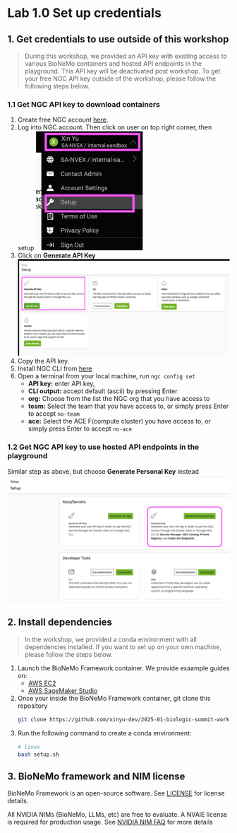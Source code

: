 # Lab 1.0 Set up credentials



## 1. Get credentials to use outside of this workshop

> During this workshop, we provided an API key with existing access to various BioNeMo containers and hosted API endpoints in the playground. This API key will be deactivated post workshop. To get your free NGC API key outside of the workshop, please follow the following steps below.


### 1.1 Get NGC API key to download containers 

1. Create free NGC account [here](https://ngc.nvidia.com). 
2. Log into NGC account. Then click on user on top right corner, then setup
    ![ngc-apikey-1.jpg](../images/ngc-apikey-1.jpg)
4. Click on **Generate API Key** 
    ![ngc-apikey-2](../images/ngc-apikey-2.jpg)
5. Copy the API key. 
6. Install NGC CLI from [here](https://org.ngc.nvidia.com/setup/installers/cli) 
7. Open a terminal from your local machine, run `ngc config set`
   - **API key:** enter API key, 
   - **CLI output:** accept default (ascii) by pressing Enter 
   - **org:** Choose from the list the NGC org that you have access to
   - **team:** Select the team that you have access to, or simply press Enter to accept `no-team`
   - **ace:** Select the ACE F(compute cluster) you have access to, or simply press Enter to accept `no-ace`

### 1.2 Get NGC API key to use hosted API endpoints in the playground

Similar step as above, but choose **Generate Personal Key** instead
![ngc-apikey-3](../images/ngc-apikey-3.jpg)

## 2. Install dependencies

> In the workshop, we provided a conda environment with all dependencies installed. If you want to set up on your own machine, please follow the steps below. 


1. Launch the BioNeMo Framework container. We provide exaample guides on: 
    - [AWS EC2](https://xinyu-nvidia.gitbook.io/bionemo-gitbook/framework-setup/platform/ec2)
    - [AWS SageMaker Studio](https://xinyu-nvidia.gitbook.io/bionemo-gitbook/framework-setup/platform/sagemaker-studio)
2. Once your inside the BioNeMo Framework container, git clone this repository
    ```bash
    git clone https://github.com/xinyu-dev/2025-01-biologic-summit-workshop.git
   ```
2. Run the following command to create a conda environment:
   ```bash
   # linux
   bash setup.sh
   ```

## 3. BioNeMo framework and NIM license

BioNeMo Framework is an open-source software. See [LICENSE](https://github.com/NVIDIA/bionemo-framework/blob/main/LICENSE/license.txt) for license details. 

All NVIDIA NIMs (BioNeMo, LLMs, etc) are free to evaluate. A NVAIE license is required for production usage. See [NVIDIA NIM FAQ](https://forums.developer.nvidia.com/t/nvidia-nim-faq/300317/1) for more details

